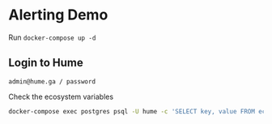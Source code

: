 # Alerting Demo

Run `docker-compose up -d`

## Login to Hume

```
admin@hume.ga / password
```

Check the ecosystem variables

```bash
docker-compose exec postgres psql -U hume -c 'SELECT key, value FROM ecosystem_variable'
```